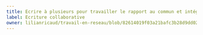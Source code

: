 ```yaml
---
title: Ecrire à plusieurs pour travailler le rapport au commun et intégrer l'information
label: Ecriture collaborative
owner: lilianricaud/travail-en-reseau/blob/82614019f03a21bafc3b28d9dd02ffc10f8f569b/BookSprint.md
---
```

